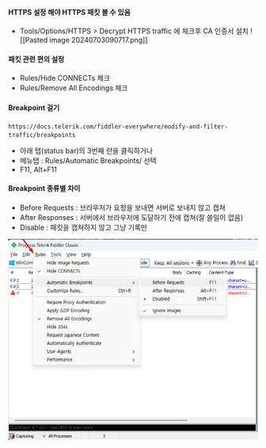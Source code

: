 
#### HTTPS 설정 해야 HTTPS 패킷 볼 수 있음

- Tools/Options/HTTPS > Decrypt HTTPS traffic 에 체크후 CA 인증서 설치
  ![[Pasted image 20240703090717.png]]

#### 패킷 관련 편의 설정

- Rules/Hide CONNECTs 체크
- Rules/Remove All Encodings 체크

#### Breakpoint 걸기
`https://docs.telerik.com/fiddler-everywhere/modify-and-filter-traffic/breakpoints`

- 아래 탭(status bar)의 3번째 란을 클릭하거나 
- 메뉴탭 : Rules/Automatic Breakpoints/ 선택
- F11, Alt+F11

#### Breakpoint 종류별 차이
  - Before Requests : 브라우저가 요청을 보내면 서버로 보내지 않고 캡쳐
  - After Responses : 서버에서 브라우저에 도달하기 전에 캡쳐(잘 쓸일이 없음)
  - Disable : 패킷을 캡쳐하지 않고 그냥 기록만

![](images/3_fiddler/1_fiddler-breakpoint-menu.png)